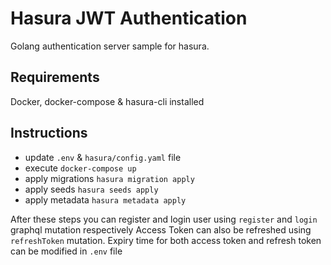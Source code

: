 # Hasura JWT Authentication
Golang authentication server sample for hasura.

## Requirements
Docker, docker-compose & hasura-cli installed

## Instructions
- update `.env` & `hasura/config.yaml` file
- execute `docker-compose up`
- apply migrations `hasura migration apply`
- apply seeds `hasura seeds apply`
- apply metadata `hasura metadata apply`

After these steps you can register and login user using `register` and `login` graphql mutation respectively
Access Token can also be refreshed using `refreshToken` mutation.
Expiry time for both access token and refresh token can be modified in `.env` file
